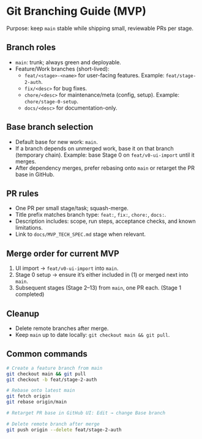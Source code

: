 # Git Branching Guide (MVP)

Purpose: keep `main` stable while shipping small, reviewable PRs per stage.

## Branch roles
- `main`: trunk; always green and deployable.
- Feature/Work branches (short-lived):
  - `feat/<stage>-<name>` for user-facing features. Example: `feat/stage-2-auth`.
  - `fix/<desc>` for bug fixes.
  - `chore/<desc>` for maintenance/meta (config, setup). Example: `chore/stage-0-setup`.
  - `docs/<desc>` for documentation-only.

## Base branch selection
- Default base for new work: `main`.
- If a branch depends on unmerged work, base it on that branch (temporary chain). Example: base Stage 0 on `feat/v0-ui-import` until it merges.
- After dependency merges, prefer rebasing onto `main` or retarget the PR base in GitHub.

## PR rules
- One PR per small stage/task; squash-merge.
- Title prefix matches branch type: `feat:`, `fix:`, `chore:`, `docs:`.
- Description includes: scope, run steps, acceptance checks, and known limitations.
- Link to `docs/MVP_TECH_SPEC.md` stage when relevant.

## Merge order for current MVP
1) UI import → `feat/v0-ui-import` into `main`.
2) Stage 0 setup → ensure it’s either included in (1) or merged next into `main`.
3) Subsequent stages (Stage 2–13) from `main`, one PR each. (Stage 1 completed)


## Cleanup
- Delete remote branches after merge.
- Keep `main` up to date locally: `git checkout main && git pull`.

## Common commands
```bash
# Create a feature branch from main
git checkout main && git pull
git checkout -b feat/stage-2-auth

# Rebase onto latest main
git fetch origin
git rebase origin/main

# Retarget PR base in GitHub UI: Edit → change Base branch

# Delete remote branch after merge
git push origin --delete feat/stage-2-auth
```


